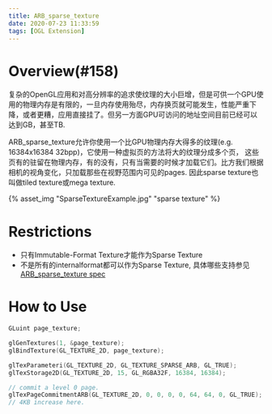 ```yaml
---
title: ARB_sparse_texture
date: 2020-07-23 11:33:59
tags: [OGL Extension]
---
```


# Overview(#158)

复杂的OpenGL应用和对高分辨率的追求使纹理的大小巨增，但是可供一个GPU使用的物理内存是有限的，一旦内存使用殆尽，内存换页就可能发生，性能严重下降，或者更糟，应用直接挂了。但另一方面GPU可访问的地址空间目前已经可以达到GB，甚至TB.

<!--more-->

ARB_sparse_texture允许你使用一个比GPU物理内存大得多的纹理(e.g. 16384x16384 32bpp)，它使用一种虚拟页的方法将大的纹理分成多个页， 这些页有的驻留在物理内存，有的没有，只有当需要的时候才加载它们。比方我们根据相机的视角变化，只加载那些在视野范围内可见的pages. 因此sparse texture也叫做tiled texture或mega texture.

{% asset_img "SparseTextureExample.jpg" "sparse texture" %}

# Restrictions

- 只有Immutable-Format Texture才能作为Sparse Texture
- 不是所有的internalformat都可以作为Sparse Texture, 具体哪些支持参见[ARB_sparse_texture spec](https://www.khronos.org/registry/OpenGL/extensions/ARB/ARB_sparse_texture.txt)

# How to Use

```c
GLuint page_texture;

glGenTextures(1, &page_texture);
glBindTexture(GL_TEXTURE_2D, page_texture);

glTexParameteri(GL_TEXTURE_2D, GL_TEXTURE_SPARSE_ARB, GL_TRUE);
glTexStorage2D(GL_TEXTURE_2D, 15, GL_RGBA32F, 16384, 16384);

// commit a level 0 page.
glTexPageCommitmentARB(GL_TEXTURE_2D, 0, 0, 0, 0, 64, 64, 0, GL_TRUE);
// 4KB increase here.
```


